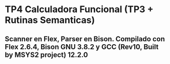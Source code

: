 # TP4 Calculadora Funcional (TP3 + Rutinas Semanticas)

## Scanner en Flex, Parser en Bison. Compilado con Flex 2.6.4, Bison GNU 3.8.2 y GCC (Rev10, Built by MSYS2 project) 12.2.0